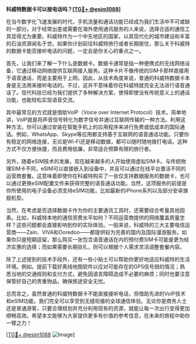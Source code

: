 **科威特数据卡可以接电话吗？[[TG💪+ @esim1088](https://t.me/s/esim1088)]**

在当今数字化飞速发展的时代，手机流量和通话功能已经成为我们生活中不可或缺的一部分。对于经常出差或需要在海外使用通讯服务的人来说，选择合适的通信工具显得尤为重要。科威特作为一个中东地区的国家，以其现代化的城市建设和丰富的石油资源闻名于世。如果你计划前往科威特旅行或者长期居住，那么关于科威特的数据卡能否接听电话的问题，一定会是你关心的重点之一。

首先，让我们来了解一下什么是数据卡。数据卡通常是指一种便携式的无线网络设备，它通过移动网络提供互联网接入服务。这种卡片不像传统的SIM卡那样直接用于语音通话，而是主要用于上网。因此，从技术角度来说，普通的科威特数据卡本身是无法用来接听电话的。不过，这并不意味着你在科威特就完全无法进行语音通话了。现代科技已经为我们提供了多种解决方案，使得即使没有传统意义上的通话功能，也能轻松实现语音交流。

其中最常见的方式就是借助VoIP（Voice over Internet Protocol）技术。简单地讲，VoIP就是将声音信号转化为数字信号并通过互联网传输的一种方法。利用这种方法，你可以通过安装在智能手机上的应用程序来进行免费或低成本的国际通话。例如，WhatsApp、Skype等应用都支持基于互联网的语音通话功能。只要你有稳定的网络连接，无论是Wi-Fi还是移动数据，都可以随时随地拨打电话。这种方式不仅方便快捷，而且费用低廉，非常适合预算有限的旅行者。

另外，随着eSIM技术的发展，现在越来越多的人开始使用虚拟SIM卡。与传统物理SIM卡不同，eSIM可以直接嵌入到设备中，并且可以通过在线平台激活不同的运营商套餐。这意味着即使你在科威特购买了一张仅支持数据服务的数据卡，也可以通过更换eSIM配置文件来获得完整的语音通话功能。当然，这项服务的前提是你所使用的电子设备必须支持eSIM功能，比如最新的iPhone系列以及部分安卓旗舰机型。

当然，在考虑是否选择数据卡作为你的主要通讯工具时，还需要综合考量其他因素。比如，科威特本地的通信资费水平如何？不同运营商提供的网络覆盖质量怎样？这些问题都会直接影响到你的实际体验。一般来说，科威特的三大主要电信运营商——Zain、VIVA和Ooredoo——都提供较为完善的国内及国际漫游服务。如果你只是短期逗留，那么购买一张包含语音通话在内的预付费SIM卡可能是更为经济实惠的选择；而如果需要长期驻扎，则可以根据个人需求灵活调整套餐内容。

除了上述提到的技术手段外，还有一些小贴士可以帮助你更好地适应科威特的生活环境。例如，提前下载好离线地图软件以应对可能存在的GPS信号弱的情况；熟悉当地的交通规则和支付方式，避免因语言障碍造成不必要的麻烦；同时也要注意保管好自己的贵重物品，确保旅途安全无忧。

总而言之，虽然普通的科威特数据卡不能直接接听电话，但借助先进的VoIP技术和eSIM功能，我们完全可以享受到无缝衔接的全球通信体验。无论你是商务人士还是普通游客，只要合理规划并充分利用现有的资源，就能让每一次出行变得更加顺畅高效。希望本文能够为大家提供更多有价值的参考信息，在未来的旅程中助你一臂之力！

[[TG💪+ @esim1088](https://t.me/s/esim1088) ![Image](https://i.postimg.cc/4NQfJmqS/Snipaste-2025-05-13-00-14-12.png)]